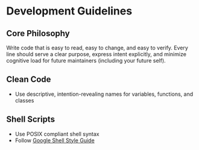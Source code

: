 # Development Guidelines

## Core Philosophy
Write code that is easy to read, easy to change, and easy to verify.
Every line should serve a clear purpose, express intent explicitly, and minimize cognitive load for future maintainers (including your future self).

## Clean Code
* Use descriptive, intention-revealing names for variables, functions, and classes

## Shell Scripts
* Use POSIX compliant shell syntax
* Follow [Google Shell Style Guide](https://google.github.io/styleguide/shell.xml)